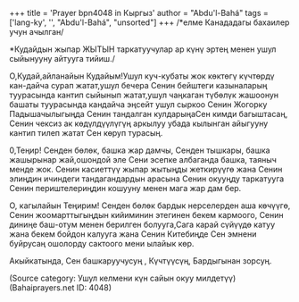 +++
title = 'Prayer bpn4048 in Кыргыз'
author = "Abdu'l-Bahá"
tags = ['lang-ky', '', "Abdu'l-Bahá", "unsorted"]
+++
/*елме Канададагы бахаилер учун ачылган/

*Кудайдын жыпар ЖЫТЫН таркатуучулар ар күнү эртең менен ушул сыйынууну айтууга тийиш./

О,Кудай,айланайын Кудайым!Ушул куч-кубаты жок көктөгү күчтөрдү кан-дайча сурап жатат,ушул бечера Сенин бейштеги казыналарың туурасында кантип сыйынып жатат,ушул чаңкаган түбөлүк жашоонун башаты туурасында кандайча эңсейт ушул сыркоо Сенин Жогорку Падышачылыгыңда Сенин тандалган кулдарыңаСен кимди багыштасаң, Сенин чексиз ак көдүлдүүлүгүң аркылуу убада кылынган айыгууну кантип тилеп жатат Сен көруп турасың.

0,Теңир! Сенден бөлөк, башка жар дамчы, Сенден тышкары, башка жашырынар жай,ошондой эле Сени эсепке албаганда башка, таяныч менде жок. Сенин касиеттүү жыпар жытыңды жеткирүүгө жана Сенин элиңдин ичиндеги тандагандардын арасына Сенин окууңду таркатууга Сенин периштелериңдин кошууну менен мага жар дам бер.

О, кагылайын Теңирим! Сенден бөлөк бардык нерселерден аша көчүүгө, Сенин жоомарттыгыңдын кийиминин этегинен бекем кармоого, Сенин диниңе баш-отум менен берилген болууга,Сага карай сүйүүдө катуу жана бекем бойдон калууга жана Сенин Китебиңде Сен эмнени буйрусаң ошолорду сактоого мени ылайык көр.

Акыйкатында, Сен башкаруучусуң , Күчтүүсүң, Бардыгынан зорсуң.

(Source category: Ушул келмени күн сайын окуу милдетүү)
(Bahaiprayers.net ID: 4048)

